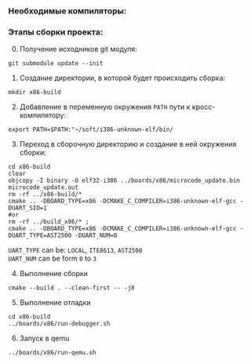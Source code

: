 ### Необходимые компиляторы:

### Этапы сборки проекта:
0. Получение исходников git модуля:  
```shell
git submodule update --init
```

1. Создание директории, в которой будет происходить сборка:  
```shell
mkdir x86-build
```

2. Добавление в переменную окружения `PATH` пути к кросс-компилятору:
```shell
export PATH=$PATH:"~/soft/i386-unknown-elf/bin/
```

3. Переход в сборочную директорию и создание в ней окружения сборки:  
```shell  
cd x86-build
clear
objcopy -I binary -O elf32-i386 ../boards/x86/microcode_update.bin microcode_update.out
rm -rf ../x86-build/*
cmake .. -DBOARD_TYPE=x86 -DCMAKE_C_COMPILER=i386-unknown-elf-gcc -DUART_SIO=1
#or
rm -rf ../build_x86/* ;
cmake .. -DBOARD_TYPE=x86 -DCMAKE_C_COMPILER=i386-unknown-elf-gcc -DUART_TYPE=AST2500 -DUART_NUM=0
```
`UART_TYPE` can be: `LOCAL`, `ITE8613`, `AST2500`  
`UART_NUM` can be form `0` to `3`  

4. Выполнение сборки  
```shell 
cmake --build . --clean-first -- -j8
```

5. Выполнение отладки  
```shell
cd x86-build
../boards/x86/run-debugger.sh
```

6. Запуск в qemu  
```shell 
../boards/x86/run-qemu.sh
```

